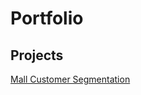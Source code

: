 # Portfolio

## Projects
[Mall Customer Segmentation](https://mavis-cyn.github.io/data-portfolio/Mall%20Customer%20Segmentation.html)
